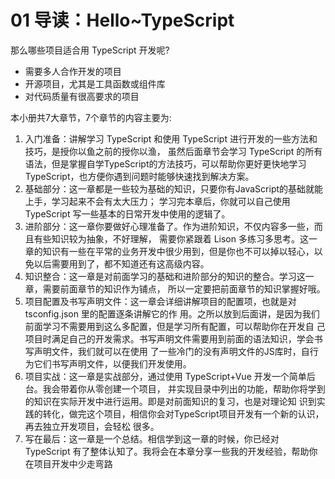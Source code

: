 # 01 导读：Hello~TypeScript

那么哪些项目适合用 TypeScript 开发呢?  
- 需要多人合作开发的项目
- 开源项目，尤其是工具函数或组件库
- 对代码质量有很高要求的项目

本小册共7大章节，7个章节的内容主要为:

1. 入门准备：讲解学习 TypeScript 和使用 TypeScript 进行开发的一些方法和技巧，是授你以鱼之前的授你以渔， 虽然后面章节会学习 TypeScript 的所有语法，但是掌握自学TypeScript的方法技巧，可以帮助你更好更快地学习 TypeScript，也方便你遇到问题时能够快速找到解决方案。
2. 基础部分：这一章都是一些较为基础的知识，只要你有JavaScript的基础就能上手，学习起来不会有太大压力； 学习完本章后，你就可以自己使用 TypeScript 写一些基本的日常开发中使用的逻辑了。
3. 进阶部分：这一章你要做好心理准备了。作为进阶知识，不仅内容多一些，而且有些知识较为抽象，不好理解， 需要你紧跟着 Lison 多练习多思考。这一章的知识有一些在平常的业务开发中很少用到，但是你也不可以掉以轻心，以免以后需要用到了，都不知道还有这高级内容。 
4. 知识整合：这一章是对前面学习的基础和进阶部分的知识的整合。学习这一章，需要前面章节的知识作为铺点，
所以一定要把前面章节的知识掌握好哦。
 5. 项目配置及书写声明文件：这一章会详细讲解项目的配置项，也就是对 tsconfig.json 里的配置逐条讲解它的作
用。之所以放到后面讲，是因为我们前面学习不需要用到这么多配置，但是学习所有配置，可以帮助你在开发自
己项目时满足自己的开发需求。书写声明文件需要用到前面的语法知识，学会书写声明文件，我们就可以在使用 了一些冷门的没有声明文件的JS库时，自行为它们书写声明文件，以便我们开发使用。
6. 项目实战：这一章是实战部分，通过使用 TypeScript+Vue 开发一个简单后台。我会带着你从零创建一个项目，
并实现目录中列出的功能，帮助你将学到的知识在实际开发中进行运用。即是对前面知识的复习，也是对理论知 识到实践的转化，做完这个项目，相信你会对TypeScript项目开发有一个新的认识，再去独立开发项目，会轻松
很多。
7. 写在最后：这一章是一个总结。相信学到这一章的时候，你已经对 TypeScript 有了整体认知了。我将会在本章分享一些我的开发经验，帮助你在项目开发中少走弯路